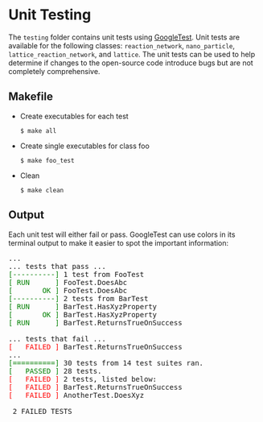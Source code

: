 # Unit Testing

The `testing` folder contains unit tests using [GoogleTest](https://google.github.io/googletest/primer.html). Unit tests are available for the following classes: `reaction_network`, `nano_particle`, `lattice_reaction_network`, and `lattice`. The unit tests can be used to help determine if changes to the open-source code introduce bugs but are not completely comprehensive.

## Makefile 
- Create executables for each test 
    ```
    $ make all
    ```
- Create single executables for class foo
    ```
    $ make foo_test
    ```
- Clean
    ```
    $ make clean
    ```

## Output

Each unit test will either fail or pass. GoogleTest can use colors in its terminal output to make it easier to spot the important information:

<pre>...
... tests that pass ...
<font color="green">[----------]</font> 1 test from FooTest
<font color="green">[ RUN      ]</font> FooTest.DoesAbc
<font color="green">[       OK ]</font> FooTest.DoesAbc
<font color="green">[----------]</font> 2 tests from BarTest
<font color="green">[ RUN      ]</font> BarTest.HasXyzProperty
<font color="green">[       OK ]</font> BarTest.HasXyzProperty
<font color="green">[ RUN      ]</font> BarTest.ReturnsTrueOnSuccess

... tests that fail ...
<font color="red">[   FAILED ]</font> BarTest.ReturnsTrueOnSuccess
...
<font color="green">[==========]</font> 30 tests from 14 test suites ran.
<font color="green">[   PASSED ]</font> 28 tests.
<font color="red">[   FAILED ]</font> 2 tests, listed below:
<font color="red">[   FAILED ]</font> BarTest.ReturnsTrueOnSuccess
<font color="red">[   FAILED ]</font> AnotherTest.DoesXyz

 2 FAILED TESTS
</pre>